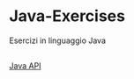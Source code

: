 # Java-Exercises
Esercizi in linguaggio Java
## <a href="https://docs.oracle.com/javase/8/docs/api">
Java API</a>
